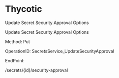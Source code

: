 #     Thycotic


Update Secret Security Approval Options

Update Secret Security Approval Options

Method: Put

OperationID: SecretsService_UpdateSecurityApproval

EndPoint:

/secrets/{id}/security-approval
